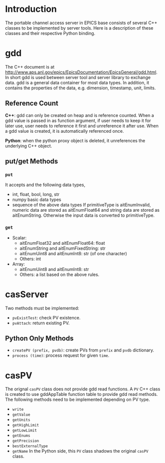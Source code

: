 

# Introduction #

The portable channel access server in EPICS base consists of several C++ classes to be implemented by server tools. Here is a description of these classes and their respective Python binding.


# gdd #
The C++ document is at http://www.aps.anl.gov/epics/EpicsDocumentation/EpicsGeneral/gdd.html.
In short gdd is used between server tool and server library to exchange data. gdd is a general data container for most data types. In addition, it contains the properties of the data, e.g. dimension, timestamp, unit, limits.
## Reference Count ##
**C++**: gdd can only be created on heap and is reference counted. When a gdd value is passed in as function argument, if user needs to keep it for later use, user needs to reference it first and unreference it after use.
When a gdd value is created, it is automatically referenced once.

**Python**: when the python proxy object is deleted, it unreferences the underlying C++ object.

## put/get Methods ##
### `put` ###
It accepts and the following data types,
  * int, float, bool, long, str
  * numpy basic data types
  * sequence of the above data types
If primitiveType is aitEnumInvalid, numeric data are stored as aitEnumFloat64 and string data are stored as aitEnumString.
Otherwise the input data is converted to primitiveType.

### `get` ###
  * Scalar:
    * aitEnumFloat32 and aitEnumFloat64: float
    * aitEnumString and aitEnumFixedString: str
    * aitEnumUint8 and aitEnumInt8: str (of one character)
    * Others: int
  * Array:
    * aitEnumUint8 and aitEnumInt8: str
    * Others: a list based on the above rules.

# casServer #
Two methods must be implemented:
  * `pvExistTest`: check PV existence.
  * `pvAttach`: return existing PV.

## Python Only Methods ##
  * `createPV (prefix, pvdb)`: create PVs from `prefix` and `pvdb` dictionary.
  * `process (time)`: process request for given `time`.

# casPV #
The orignal `casPV` class does not provide gdd read functions. A `PV` C++ class is created to use gddAppTable function table to provide gdd read methods. The following methods need to be implemented depending on PV type.
  * `write`
  * `getValue`
  * `getUnits`
  * `getHighLimit`
  * `getLowLimit`
  * `getEnums`
  * `getPrecision`
  * `bestExternalType`
  * `getName`
In the Python side, this `PV` class shadows the original `casPV` class.